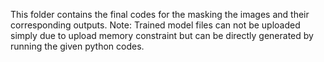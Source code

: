 This folder contains the final codes for the masking the images and their corresponding outputs.
Note: Trained model files can not be uploaded simply due to upload memory constraint but can be directly generated by running the given python codes.
